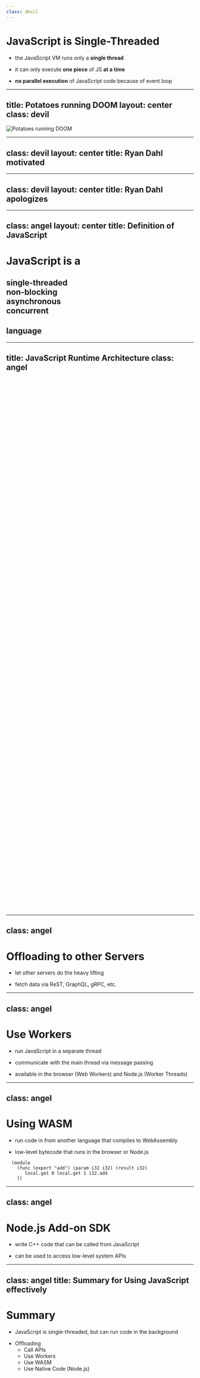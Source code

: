```yaml
---
class: devil
---
```


# JavaScript is Single-Threaded

<v-clicks>

- the JavaScript VM runs only a **single thread**

- it can only execute **one piece** of JS **at a time**

- **no parallel execution** of JavaScript code because of event loop

</v-clicks>

<!--
D: stress out that it is single-threaded
D: when you want to downgrade your backend speed... [click]
-->

---
title: Potatoes running DOOM
layout: center
class: devil
---

![Potatoes running DOOM](./potatoes-running-doom.jpg)

<!--
D: you might as well run your server on a calculator supplied by potatoes.

D: When Dahl presented Node.js, he was really motivated about the event loop. [click]
-->

---
class: devil
layout: center
title: Ryan Dahl motivated
---

<div class="flex flex-row justify-center items-baseline ml-10 mr-5">
    <SlidevVideo controls autoplay>
        <source src="./RyanDahl_motivated.mp4" type="video/mp4" />
    </SlidevVideo>
    <QRCode
        :width="150"
        :height="150"
        type="svg"
        data="https://youtu.be/ztspvPYybIY"
        :margin="10"
        :dotsOptions="{ type: 'extra-rounded', color: 'gray' }"
    />
</div>

<!--
*wait for video to finish*

D: But later at JSConf 2018 this sounded a lot different. [click]
-->

---
class: devil
layout: center
title: Ryan Dahl apologizes
---

<div class="flex flex-row justify-center items-baseline ml-10 mr-5">
    <SlidevVideo controls autoplay>
        <source src="./RyanDahl_regret.mp4" type="video/mp4" />
    </SlidevVideo>
    <QRCode
        :width="150"
        :height="150"
        type="svg"
        data="https://youtu.be/M3BM9TB-8yA"
        :margin="10"
        :dotsOptions="{ type: 'extra-rounded', color: 'gray' }"
    />
</div>

<!--
*wait for video to finish*

A: Aren't you taking things very out of context here?

D: Of course, I am trying to make an argument here!

A: Do you even know what an event loop is?

A: Let me explain what makes JavaScript special [click]
-->

---
class: angel
layout: center
title: Definition of JavaScript
---

<div class="text-center">
    <h1>JavaScript is a</h1>
    <h2>single-threaded<br />non-blocking<br />asynchronous<br />concurrent<br /></h2>
    <h2 class="mt-4">language</h2>
</div>

<!--
A: *read slide*

A: In other words: The JavaScript Runtime runs JavaScript Code in a single thread, but provides concurrency with via asynchronity in a non-blocking way through the runtime by using the event loop.

D: Whut?

A: Let me explain by showing you the architecture of the JavaScript Runtime. [click]
-->

---
title: JavaScript Runtime Architecture
class: angel
---

<v-click at="0">
  <div class="absolute top-0 left-[50px]">
    <svg xmlns="http://www.w3.org/2000/svg" height="550" viewBox="0 0 297 210">
      <use href="./JavaScriptRuntime_2.svg#layer1" />
    </svg>
  </div>
</v-click>
<v-click at="1">
  <div class="absolute top-0 left-[50px]">
    <svg xmlns="http://www.w3.org/2000/svg" height="550" viewBox="0 0 297 210">
      <use href="./JavaScriptRuntime_2.svg#layer2" />
    </svg>
  </div>
</v-click>
<v-click at="2">
  <div class="absolute top-0 left-[50px]">
    <svg xmlns="http://www.w3.org/2000/svg" height="550" viewBox="0 0 297 210">
      <use href="./JavaScriptRuntime_2.svg#layer3" />
    </svg>
  </div>
</v-click>
<v-click at="3">
  <div class="absolute top-0 left-[50px]">
    <svg xmlns="http://www.w3.org/2000/svg" height="550" viewBox="0 0 297 210">
      <use href="./JavaScriptRuntime_2.svg#layer4" />
    </svg>
  </div>
</v-click>

<!--
*A exclusively*

On the left JavaScript VM (Google V8)
- single heap and single stack

On the right APIs
- HttpRequest, Timeout, Document
- in case of Node.js: FileSystem, Process, but no Document

Bottom:
- Task Queue
- Event Loop in green



When you now use a API [click] like setTimeout, you call the API with a callback. And continue executing code from stack.

Once the Timeout is reached, the Runtime puts callback into the Task Queue.

When the stack is empty, the Event Loop takes the first task from the Task Queue and puts it into the stack.

D: So as a result, I should push tasks into the Runtime and not do them in JavaScript?

A: Yes, exactly! There's a lot of ways to do that. [click]
-->

---
class: angel
---

# Offloading to other Servers

- let other servers do the heavy lifting

- fetch data via ReST, GraphQL, gRPC, etc.

<ChuckNorris class="pt-5" v-click />

<!--
[click]

Select Chuck Norris joke.
-->

---
class: angel
---

# Use Workers

- run JavaScript in a separate thread

- communicate with the main thread via message passing

- available in the browser (Web Workers) and Node.js (Worker Threads)

<WebWorker class="pt-5" v-click />

<!--
[click]
*start workers*
-->

---
class: angel
---

# Using WASM

- run code in from another language that compiles to WebAssembly

- low-level bytecode that runs in the browser or Node.js

<v-click>

```wasm {monaco}
  (module
    (func (export "add") (param i32 i32) (result i32)
       local.get 0 local.get 1 i32.add
    ))
```

<WASM class="pt-5" />

</v-click>

<!--
*read slide* [click]

A: Web Assembly Text for a function that adds two numbers.

*explain how to read it*

D: You expect me to write code like this?

A: No, this just makes WASM, which is binary code, readable.
A: A lot of languages can compile to WASM, like Rust, C, C++, Go, etc.
-->

---
class: angel
---

# Node.js Add-on SDK

- write C++ code that can be called from JavaScript

- can be used to access low-level system APIs

<!--
A: *explain slide*

D: No example this time?

A: No, C++ examples get big and complicated quickly. Besides, we can't run them in this presentation because the browser environment is sandboxed.
-->

---
class: angel
title: Summary for Using JavaScript effectively
---

# Summary

- JavaScript is single-threaded, but can run code in the background

<v-click>

- Offloading
  - Call APIs
  - Use Workers
  - Use WASM
  - Use Native Code (Node.js)

</v-click>
